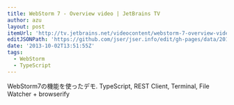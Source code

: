 ```yaml
---
title: WebStorm 7 - Overview video | JetBrains TV
author: azu
layout: post
itemUrl: 'http://tv.jetbrains.net/videocontent/webstorm-7-overview-video'
editJSONPath: 'https://github.com/jser/jser.info/edit/gh-pages/data/2013/10/index.json'
date: '2013-10-02T13:51:55Z'
tags:
  - WebStorm
  - TypeScript
---
```

WebStorm7の機能を使ったデモ. TypeScript, REST Client, Terminal, File Watcher + browserify

